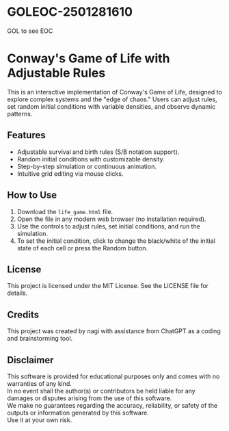 # GOLEOC-2501281610
GOL to see EOC

# Conway's Game of Life with Adjustable Rules

This is an interactive implementation of Conway's Game of Life, designed to explore complex systems and the "edge of chaos." Users can adjust rules, set random initial conditions with variable densities, and observe dynamic patterns.

## Features
- Adjustable survival and birth rules (S/B notation support).
- Random initial conditions with customizable density.
- Step-by-step simulation or continuous animation.
- Intuitive grid editing via mouse clicks.

## How to Use
1. Download the `life_game.html` file.
2. Open the file in any modern web browser (no installation required).
3. Use the controls to adjust rules, set initial conditions, and run the simulation.
4. To set the initial condition, click to change the black/white of the initial state of each cell or press the Random button.

## License
This project is licensed under the MIT License. See the LICENSE file for details.

## Credits
This project was created by nagi with assistance from ChatGPT as a coding and brainstorming tool.

## Disclaimer

This software is provided for educational purposes only and comes with no warranties of any kind.  
In no event shall the author(s) or contributors be held liable for any damages or disputes arising from the use of this software.  
We make no guarantees regarding the accuracy, reliability, or safety of the outputs or information generated by this software.  
Use it at your own risk.

